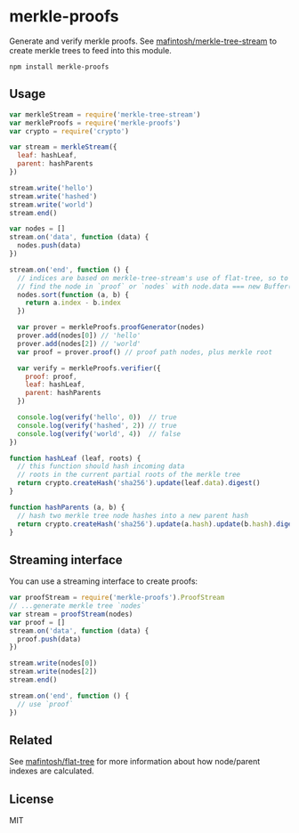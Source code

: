 # merkle-proofs

Generate and verify merkle proofs. See [mafintosh/merkle-tree-stream](https://github.com/mafintosh/merkle-tree-stream) to create merkle trees to feed into this module.

```
npm install merkle-proofs
```

## Usage

``` js
var merkleStream = require('merkle-tree-stream')
var merkleProofs = require('merkle-proofs')
var crypto = require('crypto')

var stream = merkleStream({
  leaf: hashLeaf,
  parent: hashParents
})

stream.write('hello')
stream.write('hashed')
stream.write('world')
stream.end()

var nodes = []
stream.on('data', function (data) {
  nodes.push(data)
})

stream.on('end', function () {
  // indices are based on merkle-tree-stream's use of flat-tree, so to find the index of hello
  // find the node in `proof` or `nodes` with node.data === new Buffer('hello')
  nodes.sort(function (a, b) {
    return a.index - b.index
  })

  var prover = merkleProofs.proofGenerator(nodes)
  prover.add(nodes[0]) // 'hello'
  prover.add(nodes[2]) // 'world'
  var proof = prover.proof() // proof path nodes, plus merkle root

  var verify = merkleProofs.verifier({
    proof: proof,
    leaf: hashLeaf,
    parent: hashParents
  })

  console.log(verify('hello', 0))  // true
  console.log(verify('hashed', 2)) // true
  console.log(verify('world', 4))  // false
})

function hashLeaf (leaf, roots) {
  // this function should hash incoming data
  // roots in the current partial roots of the merkle tree
  return crypto.createHash('sha256').update(leaf.data).digest()
}

function hashParents (a, b) {
  // hash two merkle tree node hashes into a new parent hash
  return crypto.createHash('sha256').update(a.hash).update(b.hash).digest()
}
```

## Streaming interface

You can use a streaming interface to create proofs:

``` js
var proofStream = require('merkle-proofs').ProofStream
// ...generate merkle tree `nodes`
var stream = proofStream(nodes)
var proof = []
stream.on('data', function (data) {
  proof.push(data)
})

stream.write(nodes[0])
stream.write(nodes[2])
stream.end()

stream.on('end', function () {
  // use `proof`
})
```

## Related

See [mafintosh/flat-tree](https://github.com/mafintosh/flat-tree) for more information about
how node/parent indexes are calculated.

## License

MIT
